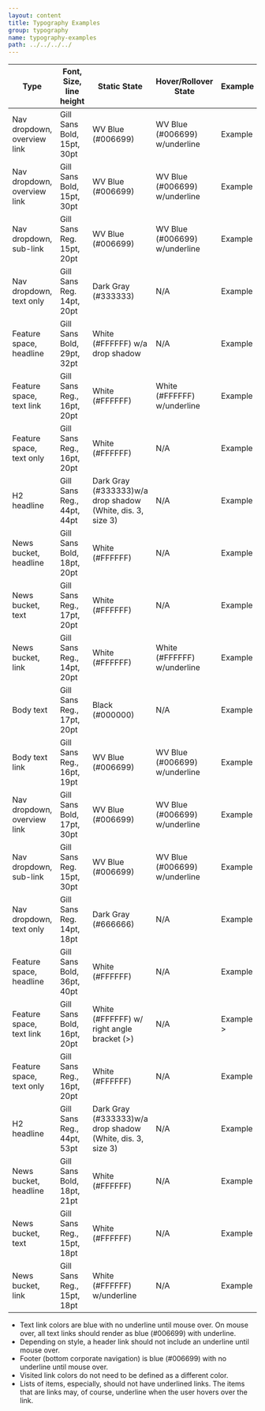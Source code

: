 ```yaml
---
layout: content
title: Typography Examples
group: typography
name: typography-examples
path: ../../../../
---
```

<table class="table table-striped table-hover table-bordered">
  <thead>
    <tr>
      <th>
        Type
      </th>
      <th>
        Font, Size, line height
      </th>
      <th>
        Static State
      </th>
      <th>
        Hover/Rollover State
      </th>
      <th>
        Example
      </th>
    </tr>
  </thead>
  <tbody>
    <tr>
      <td>
        Nav dropdown, overview link
      </td>
      <td>
        Gill Sans Bold, 15pt, 30pt
      </td>
      <td>
        WV Blue (#006699)
      </td>
      <td>
        WV Blue (#006699) w/underline
      </td>
      <td>
        Example
      </td>
    </tr>
    <tr>
      <td>
        Nav dropdown, overview link
      </td>
      <td>
        Gill Sans Bold, 15pt, 30pt
      </td>
      <td>
        WV Blue (#006699)
      </td>
      <td>
        WV Blue (#006699) w/underline
      </td>
      <td>
        Example
      </td>
    </tr>
    <tr>
      <td>
        Nav dropdown, sub-link
      </td>
      <td>
        Gill Sans Reg. 15pt, 20pt
      </td>
      <td>
        WV Blue (#006699)
      </td>
      <td>
        WV Blue (#006699) w/underline
      </td>
      <td>
        Example
      </td>
    </tr>
    <tr>
      <td>
        Nav dropdown, text only
      </td>
      <td>
        Gill Sans Reg. 14pt, 20pt
      </td>
      <td>
        Dark Gray (#333333)
      </td>
      <td>
        N/A
      </td>
      <td>
        Example
      </td>
    </tr>
    <tr>
      <td>
        Feature space, headline
      </td>
      <td>
        Gill Sans Bold, 29pt, 32pt
      </td>
      <td>
        White (#FFFFFF) w/a drop shadow
      </td>
      <td>
        N/A
      </td>
      <td>
        Example
      </td>
    </tr>
    <tr>
      <td>
        Feature space, text link
      </td>
      <td>
        Gill Sans Reg., 16pt, 20pt
      </td>
      <td>
        White (#FFFFFF)
      </td>
      <td>
        White (#FFFFFF) w/underline
      </td>
      <td>
        Example
      </td>
    </tr>
    <tr>
      <td>
        Feature space, text only
      </td>
      <td>
        Gill Sans Reg., 16pt, 20pt
      </td>
      <td>
        White (#FFFFFF)
      </td>
      <td>
        N/A
      </td>
      <td>
        Example
      </td>
    </tr>
    <tr>
      <td>
        H2 headline
      </td>
      <td>
        Gill Sans Reg., 44pt, 44pt
      </td>
      <td>
        Dark Gray (#333333)w/a drop shadow (White, dis. 3, size 3)
      </td>
      <td>
        N/A
      </td>
      <td>
        Example
      </td>
    </tr>
    <tr>
      <td>
        News bucket, headline
      </td>
      <td>
        Gill Sans Bold, 18pt, 20pt
      </td>
      <td>
        White (#FFFFFF)
      </td>
      <td>
        N/A
      </td>
      <td>
        Example
      </td>
    </tr>
    <tr>
      <td>
        News bucket, text
      </td>
      <td>
        Gill Sans Reg., 17pt, 20pt
      </td>
      <td>
        White (#FFFFFF)
      </td>
      <td>
        N/A
      </td>
      <td>
        Example
      </td>
    </tr>
    <tr>
      <td>
        News bucket, link
      </td>
      <td>
        Gill Sans Reg., 14pt, 20pt
      </td>
      <td>
        White (#FFFFFF)
      </td>
      <td>
        White (#FFFFFF) w/underline
      </td>
      <td>
        Example
      </td>
    </tr>
    <tr>
      <td>
        Body text
      </td>
      <td>
        Gill Sans Reg., 17pt, 20pt
      </td>
      <td>
        Black (#000000)
      </td>
      <td>
        N/A
      </td>
      <td>
        Example
      </td>
    </tr>
    <tr>
      <td>
        Body text link
      </td>
      <td>
        Gill Sans Reg., 16pt, 19pt
      </td>
      <td>
        WV Blue (#006699)
      </td>
      <td>
        WV Blue (#006699) w/underline
      </td>
      <td>
        Example
      </td>
    </tr>
    <tr>
      <td>
        Nav dropdown, overview link
      </td>
      <td>
        Gill Sans Bold, 17pt, 30pt
      </td>
      <td>
        WV Blue (#006699)
      </td>
      <td>
        WV Blue (#006699) w/underline
      </td>
      <td>
        Example
      </td>
    </tr>
    <tr>
      <td>
        Nav dropdown, sub-link
      </td>
      <td>
        Gill Sans Reg. 15pt, 30pt
      </td>
      <td>
        WV Blue (#006699)
      </td>
      <td>
        WV Blue (#006699) w/underline
      </td>
      <td>
        Example
      </td>
    </tr>
    <tr>
      <td>
        Nav dropdown, text only
      </td>
      <td>
        Gill Sans Reg. 14pt, 18pt
      </td>
      <td>
        Dark Gray (#666666)
      </td>
      <td>
        N/A
      </td>
      <td>
        Example
      </td>
    </tr>
    <tr>
      <td>
        Feature space, headline
      </td>
      <td>
        Gill Sans Bold, 36pt, 40pt
      </td>
      <td>
        White (#FFFFFF)
      </td>
      <td>
        N/A
      </td>
      <td>
        Example
      </td>
    </tr>
    <tr>
      <td>
        Feature space, text link
      </td>
      <td>
        Gill Sans Bold, 16pt, 20pt
      </td>
      <td>
        White (#FFFFFF) w/ right angle bracket (>)
      </td>
      <td>
        N/A
      </td>
      <td>
        Example >
      </td>
    </tr>
    <tr>
      <td>
        Feature space, text only
      </td>
      <td>
        Gill Sans Reg., 16pt, 20pt
      </td>
      <td>
        White (#FFFFFF)
      </td>
      <td>
        N/A
      </td>
      <td>
        Example
      </td>
    </tr>
    <tr>
      <td>
        H2 headline
      </td>
      <td>
        Gill Sans Reg., 44pt, 53pt
      </td>
      <td>
        Dark Gray (#333333)w/a drop shadow (White, dis. 3, size 3)
      </td>
      <td>
        N/A
      </td>
      <td>
        Example
      </td>
    </tr>
    <tr>
      <td>
        News bucket, headline
      </td>
      <td>
        Gill Sans Bold, 18pt, 21pt
      </td>
      <td>
        White (#FFFFFF)
      </td>
      <td>
        N/A
      </td>
      <td>
        Example
      </td>
    </tr>
    <tr>
      <td>
        News bucket, text
      </td>
      <td>
        Gill Sans Reg., 15pt, 18pt
      </td>
      <td>
        White (#FFFFFF)
      </td>
      <td>
        N/A
      </td>
      <td>
        Example
      </td>
    </tr>
    <tr>
      <td>
        News bucket, link
      </td>
      <td>
        Gill Sans Reg., 15pt, 18pt
      </td>
      <td>
        White (#FFFFFF) w/underline
      </td>
      <td>
        N/A
      </td>
      <td>
        Example
      </td>
    </tr>
  </tbody>
</table>

* Text link colors are blue with no underline until mouse over. On mouse over, all text links should render as blue (#006699) with underline.
* Depending on style, a header link should not include an underline until mouse over.
* Footer (bottom corporate navigation) is blue (#006699) with no underline until mouse over.
* Visited link colors do not need to be defined as a different color.
* Lists of items, especially, should not have underlined links. The items that are links may, of course, underline when the user hovers over the link.
